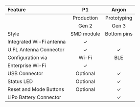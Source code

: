 | Feature | P1 | Argon |
| :--- | :---: | :---: |
| | Production | Prototyping |
| | Gen 2 | Gen 3 |
| Style | SMD module | Bottom pins |
| Integrated Wi-Fi antenna | &check; | |
| U.FL Antenna Connector | &check; | &check; |
| Configuration via | Wi-Fi | BLE |
| Enterprise Wi-Fi | &check; | |
| USB Connector | Optional | &check; |
| Status LED | Optional | &check; |
| Reset and Mode Buttons | Optional | &check; |
| LiPo Battery Connector | | &check; | 
